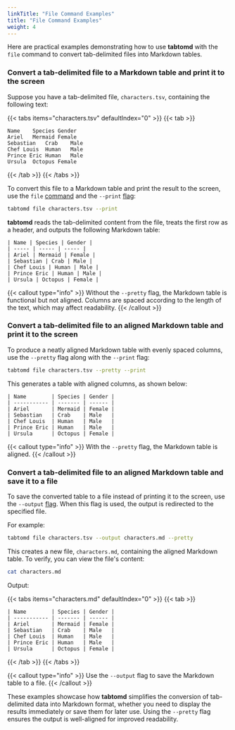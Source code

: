 ```yaml
---
linkTitle: "File Command Examples"
title: "File Command Examples"
weight: 4
---
```


Here are practical examples demonstrating how to use **tabtomd** with the
`file` command to convert tab-delimited files into Markdown tables.

### Convert a tab-delimited file to a Markdown table and print it to the screen

Suppose you have a tab-delimited file, `characters.tsv`, containing the
following text:

{{< tabs items="characters.tsv" defaultIndex="0" >}}
{{< tab >}}
```text
Name	Species	Gender
Ariel	Mermaid	Female
Sebastian	Crab	Male
Chef Louis	Human	Male
Prince Eric	Human	Male
Ursula	Octopus	Female
```
{{< /tab >}}
{{< /tabs >}}


To convert this file to a Markdown table and print the result to the
screen, use the `file` [command](/docs/commands#command-list) and the
`--print` [flag](/docs/commands#flag-list):

```bash
tabtomd file characters.tsv --print
```

**tabtomd** reads the tab-delimited content from the file, treats the first
row as a header, and outputs the following Markdown table:

```text
| Name | Species | Gender |
| ----- | ----- | ----- |
| Ariel | Mermaid | Female |
| Sebastian | Crab | Male |
| Chef Louis | Human | Male |
| Prince Eric | Human | Male |
| Ursula | Octopus | Female |
```

{{< callout type="info" >}}
Without the `--pretty` flag, the Markdown table is functional but
not aligned. Columns are spaced according to the length of the text, which
may affect readability.
{{< /callout >}}

### Convert a tab-delimited file to an aligned Markdown table and print it to the screen

To produce a neatly aligned Markdown table with evenly spaced columns, use
the `--pretty` flag along with the `--print` flag:

```bash
tabtomd file characters.tsv --pretty --print
```

This generates a table with aligned columns, as shown below:

```text
| Name        | Species | Gender |
| ----------- | ------- | ------ |
| Ariel       | Mermaid | Female |
| Sebastian   | Crab    | Male   |
| Chef Louis  | Human   | Male   |
| Prince Eric | Human   | Male   |
| Ursula      | Octopus | Female |
```

{{< callout type="info" >}}
With the `--pretty` flag, the Markdown table is aligned.
{{< /callout >}}

### Convert a tab-delimited file to an aligned Markdown table and save it to a file

To save the converted table to a file instead of printing it to the screen,
use the `--output` [flag](/docs/commands#flag-list). When this flag is
used, the output is redirected to the specified file.

For example:

```bash
tabtomd file characters.tsv --output characters.md --pretty
```

This creates a new file, `characters.md`, containing the aligned Markdown
table. To verify, you can view the file's content:

```bash
cat characters.md
```

Output:


{{< tabs items="characters.md" defaultIndex="0" >}}
{{< tab >}}
```text
| Name        | Species | Gender |
| ----------- | ------- | ------ |
| Ariel       | Mermaid | Female |
| Sebastian   | Crab    | Male   |
| Chef Louis  | Human   | Male   |
| Prince Eric | Human   | Male   |
| Ursula      | Octopus | Female |
```
{{< /tab >}}
{{< /tabs >}}

{{< callout type="info" >}}
Use the `--output` flag to save the Markdown table to a file.
{{< /callout >}}

These examples showcase how **tabtomd** simplifies the conversion of
tab-delimited data into Markdown format, whether you need to display the
results immediately or save them for later use. Using the `--pretty` flag
ensures the output is well-aligned for improved readability.

